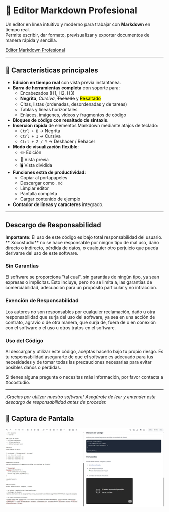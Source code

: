 # 📝 Editor Markdown Profesional

Un editor en línea intuitivo y moderno para trabajar con **Markdown** en tiempo real.  
Permite escribir, dar formato, previsualizar y exportar documentos de manera rápida y sencilla.

[Editor Markdown Profesional](https://xococode.github.io/XocoMarkdown/)

---

## 🚀 Características principales

- **Edición en tiempo real** con vista previa instantánea.
- **Barra de herramientas completa** con soporte para:
  - Encabezados (H1, H2, H3)
  - **Negrita**, *Cursiva*, ~~Tachado~~ y <mark>Resaltado</mark>
  - Citas, listas (ordenadas, desordenadas y de tareas)
  - Tablas y líneas horizontales
  - Enlaces, imágenes, vídeos y fragmentos de código
- **Bloques de código con resaltado de sintaxis**.
- **Inserción rápida** de elementos Markdown mediante atajos de teclado:
  - `Ctrl + B` → Negrita
  - `Ctrl + I` → Cursiva
  - `Ctrl + Z / Y` → Deshacer / Rehacer
- **Modo de visualización flexible**:
  - ✏️ Edición
  - 👀 Vista previa
  - 🖥️ Vista dividida
- **Funciones extra de productividad**:
  - Copiar al portapapeles
  - Descargar como `.md`
  - Limpiar editor
  - Pantalla completa
  - Cargar contenido de ejemplo
- **Contador de líneas y caracteres** integrado.

---

## Descargo de Responsabilidad

**Importante:** El uso de este código es bajo total responsabilidad del usuario. ** Xocostudio** no se hace responsable por ningún tipo de mal uso, daño directo o indirecto, pérdida de datos, o cualquier otro perjuicio que pueda derivarse del uso de este software.

### Sin Garantías

El software se proporciona "tal cual", sin garantías de ningún tipo, ya sean expresas o implícitas. Esto incluye, pero no se limita a, las garantías de comerciabilidad, adecuación para un propósito particular y no infracción.

### Exención de Responsabilidad

Los autores no son responsables por cualquier reclamación, daño u otra responsabilidad que surja del uso del software, ya sea en una acción de contrato, agravio o de otra manera, que surja de, fuera de o en conexión con el software o el uso u otros tratos en el software.

### Uso del Código

Al descargar y utilizar este código, aceptas hacerlo bajo tu propio riesgo. Es tu responsabilidad asegurarte de que el software es adecuado para tus necesidades y de tomar todas las precauciones necesarias para evitar posibles daños o pérdidas.



Si tienes alguna pregunta o necesitas más información, por favor contacta a Xocostudio.

---

*¡Gracias por utilizar nuestro software! Asegúrate de leer y entender este descargo de responsabilidad antes de proceder.*


## 📸 Captura de Pantalla

![Vista del Editor](Captura.XocoMarkdown.JPG)
